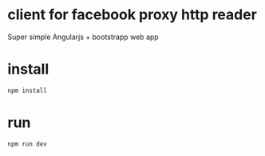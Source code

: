 # client for facebook proxy http reader
Super simple Angularjs + bootstrapp web app

# install

```bash
npm install
```

# run
```bash
npm run dev
```
